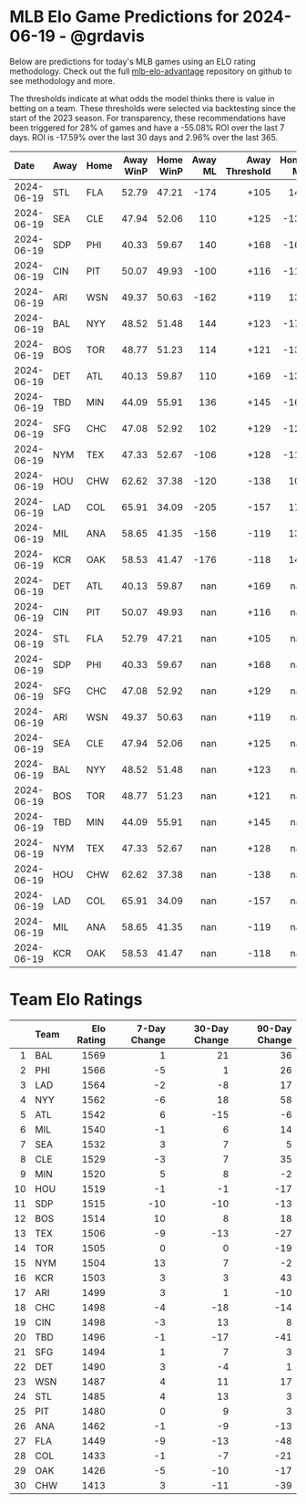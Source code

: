 # MLB Elo Game Predictions for 2024-06-19 - @grdavis
Below are predictions for today's MLB games using an ELO rating methodology. Check out the full [mlb-elo-advantage](https://github.com/grdavis/mlb-elo-advantage) repository on github to see methodology and more.

The thresholds indicate at what odds the model thinks there is value in betting on a team. These thresholds were selected via backtesting since the start of the 2023 season. For transparency, these recommendations have been triggered for 28% of games and have a -55.08% ROI over the last 7 days. ROI is -17.59% over the last 30 days and 2.96% over the last 365.

| Date       | Away   | Home   |   Away WinP |   Home WinP |   Away ML |   Away Threshold |   Home ML |   Home Threshold |
|:-----------|:-------|:-------|------------:|------------:|----------:|-----------------:|----------:|-----------------:|
| 2024-06-19 | STL    | FLA    |       52.79 |       47.21 |      -174 |             +105 |       146 |             +129 |
| 2024-06-19 | SEA    | CLE    |       47.94 |       52.06 |       110 |             +125 |      -130 |             +107 |
| 2024-06-19 | SDP    | PHI    |       40.33 |       59.67 |       140 |             +168 |      -166 |             -123 |
| 2024-06-19 | CIN    | PIT    |       50.07 |       49.93 |      -100 |             +116 |      -118 |             +116 |
| 2024-06-19 | ARI    | WSN    |       49.37 |       50.63 |      -162 |             +119 |       136 |             +113 |
| 2024-06-19 | BAL    | NYY    |       48.52 |       51.48 |       144 |             +123 |      -172 |             +110 |
| 2024-06-19 | BOS    | TOR    |       48.77 |       51.23 |       114 |             +121 |      -134 |             +111 |
| 2024-06-19 | DET    | ATL    |       40.13 |       59.87 |       110 |             +169 |      -130 |             -124 |
| 2024-06-19 | TBD    | MIN    |       44.09 |       55.91 |       136 |             +145 |      -162 |             -107 |
| 2024-06-19 | SFG    | CHC    |       47.08 |       52.92 |       102 |             +129 |      -120 |             +104 |
| 2024-06-19 | NYM    | TEX    |       47.33 |       52.67 |      -106 |             +128 |      -110 |             +105 |
| 2024-06-19 | HOU    | CHW    |       62.62 |       37.38 |      -120 |             -138 |       102 |             +189 |
| 2024-06-19 | LAD    | COL    |       65.91 |       34.09 |      -205 |             -157 |       172 |             +217 |
| 2024-06-19 | MIL    | ANA    |       58.65 |       41.35 |      -156 |             -119 |       132 |             +161 |
| 2024-06-19 | KCR    | OAK    |       58.53 |       41.47 |      -176 |             -118 |       148 |             +160 |
| 2024-06-19 | DET    | ATL    |       40.13 |       59.87 |       nan |             +169 |       nan |             -124 |
| 2024-06-19 | CIN    | PIT    |       50.07 |       49.93 |       nan |             +116 |       nan |             +116 |
| 2024-06-19 | STL    | FLA    |       52.79 |       47.21 |       nan |             +105 |       nan |             +129 |
| 2024-06-19 | SDP    | PHI    |       40.33 |       59.67 |       nan |             +168 |       nan |             -123 |
| 2024-06-19 | SFG    | CHC    |       47.08 |       52.92 |       nan |             +129 |       nan |             +104 |
| 2024-06-19 | ARI    | WSN    |       49.37 |       50.63 |       nan |             +119 |       nan |             +113 |
| 2024-06-19 | SEA    | CLE    |       47.94 |       52.06 |       nan |             +125 |       nan |             +107 |
| 2024-06-19 | BAL    | NYY    |       48.52 |       51.48 |       nan |             +123 |       nan |             +110 |
| 2024-06-19 | BOS    | TOR    |       48.77 |       51.23 |       nan |             +121 |       nan |             +111 |
| 2024-06-19 | TBD    | MIN    |       44.09 |       55.91 |       nan |             +145 |       nan |             -107 |
| 2024-06-19 | NYM    | TEX    |       47.33 |       52.67 |       nan |             +128 |       nan |             +105 |
| 2024-06-19 | HOU    | CHW    |       62.62 |       37.38 |       nan |             -138 |       nan |             +189 |
| 2024-06-19 | LAD    | COL    |       65.91 |       34.09 |       nan |             -157 |       nan |             +217 |
| 2024-06-19 | MIL    | ANA    |       58.65 |       41.35 |       nan |             -119 |       nan |             +161 |
| 2024-06-19 | KCR    | OAK    |       58.53 |       41.47 |       nan |             -118 |       nan |             +160 |

# Team Elo Ratings
|    | Team   |   Elo Rating |   7-Day Change |   30-Day Change |   90-Day Change |
|---:|:-------|-------------:|---------------:|----------------:|----------------:|
|  1 | BAL    |         1569 |              1 |              21 |              36 |
|  2 | PHI    |         1566 |             -5 |               1 |              26 |
|  3 | LAD    |         1564 |             -2 |              -8 |              17 |
|  4 | NYY    |         1562 |             -6 |              18 |              58 |
|  5 | ATL    |         1542 |              6 |             -15 |              -6 |
|  6 | MIL    |         1540 |             -1 |               6 |              14 |
|  7 | SEA    |         1532 |              3 |               7 |               5 |
|  8 | CLE    |         1529 |             -3 |               7 |              35 |
|  9 | MIN    |         1520 |              5 |               8 |              -2 |
| 10 | HOU    |         1519 |             -1 |              -1 |             -17 |
| 11 | SDP    |         1515 |            -10 |             -10 |             -13 |
| 12 | BOS    |         1514 |             10 |               8 |              18 |
| 13 | TEX    |         1506 |             -9 |             -13 |             -27 |
| 14 | TOR    |         1505 |              0 |               0 |             -19 |
| 15 | NYM    |         1504 |             13 |               7 |              -2 |
| 16 | KCR    |         1503 |              3 |               3 |              43 |
| 17 | ARI    |         1499 |              3 |               1 |             -10 |
| 18 | CHC    |         1498 |             -4 |             -18 |             -14 |
| 19 | CIN    |         1498 |             -3 |              13 |               8 |
| 20 | TBD    |         1496 |             -1 |             -17 |             -41 |
| 21 | SFG    |         1494 |              1 |               7 |               3 |
| 22 | DET    |         1490 |              3 |              -4 |               1 |
| 23 | WSN    |         1487 |              4 |              11 |              17 |
| 24 | STL    |         1485 |              4 |              13 |               3 |
| 25 | PIT    |         1480 |              0 |               9 |               3 |
| 26 | ANA    |         1462 |             -1 |              -9 |             -13 |
| 27 | FLA    |         1449 |             -9 |             -13 |             -48 |
| 28 | COL    |         1433 |             -1 |              -7 |             -21 |
| 29 | OAK    |         1426 |             -5 |             -10 |             -17 |
| 30 | CHW    |         1413 |              3 |             -11 |             -39 |